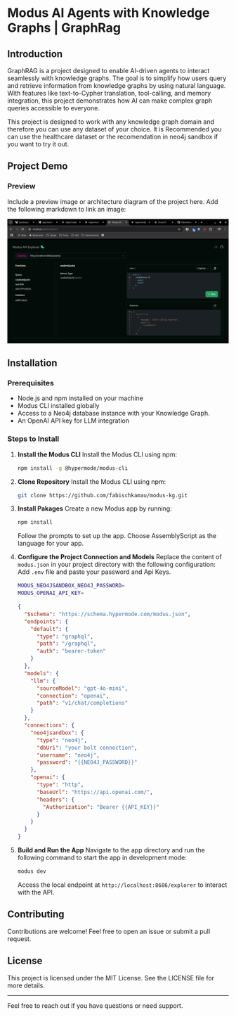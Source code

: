 # Modus AI Agents with Knowledge Graphs | GraphRag

## Introduction

GraphRAG is a project designed to enable AI-driven agents to interact seamlessly with knowledge graphs. The goal is to simplify how users query and retrieve information from knowledge graphs by using natural language. With features like text-to-Cypher translation, tool-calling, and memory integration, this project demonstrates how AI can make complex graph queries accessible to everyone.

This project is designed to work with any knowledge graph domain and therefore you can use any dataset of your choice. It is Recommended you can use the healthcare dataset or the recomendation in neo4j sandbox if you want to try it out.

## Project Demo

### Preview

Include a preview image or architecture diagram of the project here. Add the following markdown to link an image:

![Project Preview](/assets/graphql.png)

## Installation

### Prerequisites

- Node.js and npm installed on your machine
- Modus CLI installed globally
- Access to a Neo4j database instance with your Knowledge Graph.
- An OpenAI API key for LLM integration

### Steps to Install

1. **Install the Modus CLI**
   Install the Modus CLI using npm:

   ```bash
   npm install -g @hypermode/modus-cli
   ```

2. **Clone Repository**
   Install the Modus CLI using npm:

   ```bash
   git clone https://github.com/fabischkamau/modus-kg.git
   ```

3. **Install Pakages**
   Create a new Modus app by running:

   ```bash
   npm install
   ```

   Follow the prompts to set up the app. Choose AssemblyScript as the language for your app.

4. **Configure the Project Connection and Models**
   Replace the content of `modus.json` in your project directory with the following configuration:
   Add `.env` file and paste your password and Api Keys.

   ```bash
   MODUS_NEO4JSANDBOX_NEO4J_PASSWORD=
   MODUS_OPENAI_API_KEY=
   ```

   ```json
   {
     "$schema": "https://schema.hypermode.com/modus.json",
     "endpoints": {
       "default": {
         "type": "graphql",
         "path": "/graphql",
         "auth": "bearer-token"
       }
     },
     "models": {
       "llm": {
         "sourceModel": "gpt-4o-mini",
         "connection": "openai",
         "path": "v1/chat/completions"
       }
     },
     "connections": {
       "neo4jsandbox": {
         "type": "neo4j",
         "dbUri": "your bolt connection",
         "username": "neo4j",
         "password": "{{NEO4J_PASSWORD}}"
       },
       "openai": {
         "type": "http",
         "baseUrl": "https://api.openai.com/",
         "headers": {
           "Authorization": "Bearer {{API_KEY}}"
         }
       }
     }
   }
   ```

5. **Build and Run the App**
   Navigate to the app directory and run the following command to start the app in development mode:
   ```bash
   modus dev
   ```
   Access the local endpoint at `http://localhost:8686/explorer` to interact with the API.

## Contributing

Contributions are welcome! Feel free to open an issue or submit a pull request.

## License

This project is licensed under the MIT License. See the LICENSE file for more details.

---

Feel free to reach out if you have questions or need support.
